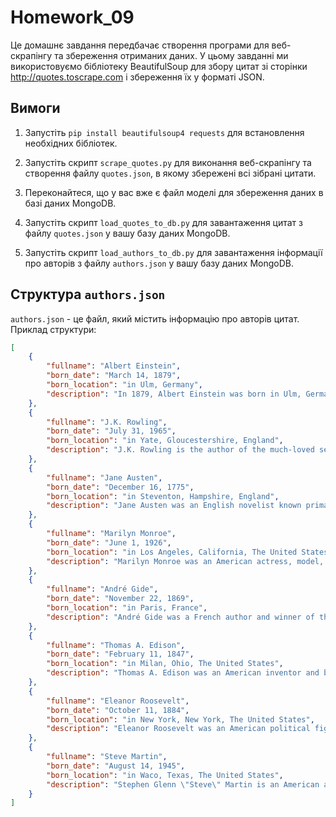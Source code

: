 # Homework_09

Це домашнє завдання передбачає створення програми для веб-скрапінгу та збереження отриманих даних. У цьому завданні ми використовуємо бібліотеку BeautifulSoup для збору цитат зі сторінки http://quotes.toscrape.com і збереження їх у форматі JSON.

## Вимоги

1. Запустіть `pip install beautifulsoup4 requests` для встановлення необхідних бібліотек.

2. Запустіть скрипт `scrape_quotes.py` для виконання веб-скрапінгу та створення файлу `quotes.json`, в якому збережені всі зібрані цитати.

3. Переконайтеся, що у вас вже є файл моделі для збереження даних в базі даних MongoDB.

4. Запустіть скрипт `load_quotes_to_db.py` для завантаження цитат з файлу `quotes.json` у вашу базу даних MongoDB.

5. Запустіть скрипт `load_authors_to_db.py` для завантаження інформації про авторів з файлу `authors.json` у вашу базу даних MongoDB.

## Структура `authors.json`

`authors.json` - це файл, який містить інформацію про авторів цитат. Приклад структури:

```json
[
    {
        "fullname": "Albert Einstein",
        "born_date": "March 14, 1879",
        "born_location": "in Ulm, Germany",
        "description": "In 1879, Albert Einstein was born in Ulm, Germany..."
    },
    {
        "fullname": "J.K. Rowling",
        "born_date": "July 31, 1965",
        "born_location": "in Yate, Gloucestershire, England",
        "description": "J.K. Rowling is the author of the much-loved series of seven Harry Potter novels..."
    },
    {
        "fullname": "Jane Austen",
        "born_date": "December 16, 1775",
        "born_location": "in Steventon, Hampshire, England",
        "description": "Jane Austen was an English novelist known primarily for her six major novels..."
    },
    {
        "fullname": "Marilyn Monroe",
        "born_date": "June 1, 1926",
        "born_location": "in Los Angeles, California, The United States",
        "description": "Marilyn Monroe was an American actress, model, and singer..."
    },
    {
        "fullname": "André Gide",
        "born_date": "November 22, 1869",
        "born_location": "in Paris, France",
        "description": "André Gide was a French author and winner of the Nobel Prize in Literature..."
    },
    {
        "fullname": "Thomas A. Edison",
        "born_date": "February 11, 1847",
        "born_location": "in Milan, Ohio, The United States",
        "description": "Thomas A. Edison was an American inventor and businessman..."
    },
    {
        "fullname": "Eleanor Roosevelt",
        "born_date": "October 11, 1884",
        "born_location": "in New York, New York, The United States",
        "description": "Eleanor Roosevelt was an American political figure, diplomat, and activist..."
    },
    {
        "fullname": "Steve Martin",
        "born_date": "August 14, 1945",
        "born_location": "in Waco, Texas, The United States",
        "description": "Stephen Glenn \"Steve\" Martin is an American actor, comedian, writer, playwright, producer, musician, and composer..."
    }
]
